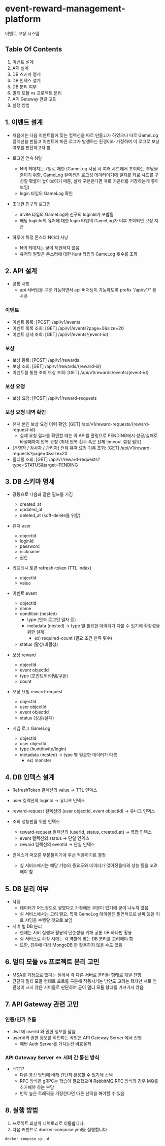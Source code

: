 # event-reward-management-platform
이벤트 보상 시스템

## Table Of Contents

1. 이벤트 설계
2. API 설계
3. DB 스키마 명세
4. DB 인덱스 설계
5. DB 분리 여부
6. 멀티 모듈 vs 프로젝트 분리
7. API Gateway 관련 고민
8. 실행 방법


## 1. 이벤트 설계

- 처음에는 다음 이벤트들에 맞는 컬렉션을 따로 만들고자 하였으나 따로 GameLog 컬렉션을 만들고 이벤트에 따른 로그가 발생하는 환경이라 가정하여 이 로그로 보상 여부를 판단하고자 함

- 로그인 연속 N일
    - N의 최대치는 7일로 제한 (GameLog 샤딩 시 여러 샤드에서 조회하는 부담을 줄이기 위함, GameLog 컬렉션은 로그성 데이터이기에 일자를 키로 샤드를 구성할 확률이 높아보이기 때문, 실제 구현한다면 따로 카운터를 저장하는게 좋아보임)
    - login 타입의 GameLog 확인

- 초대한 친구의 로그인
    - invite 타입의 GameLog에 친구의 loginId가 포함됨
    - 해당 loginId의 유저에 대한 login 타입의 GameLog가 이후 조회되면 보상 지급

- 하루에 특정 몬스터 N마리 사냥
    - N의 최대치는 굳이 제한하지 않음
    - 유저의 알맞은 몬스터에 대한 hunt 타입의 GameLog 횟수를 조회


## 2. API 설계

- 공통 사항
    - api 서버임을 구분 가능하면서 api 버저닝이 가능하도록 prefix “/api/v1/” 을 사용

### 이벤트

- 이벤트 등록: [POST] /api/v1/events
- 이벤트 목록 조회: [GET] /api/v1/events?page=0&size=20
- 이벤트 상세 조회: [GET] /api/v1/events/{event-id}

### 보상

- 보상 등록: [POST] /api/v1/rewards
- 보상 조회: [GET] /api/v1/rewards/{reward-id}
- 이벤트를 통한 조회 보상 조회: [GET] /api/v1/rewards/events/{event-id}

### 보상 요청

- 보상 요청: [POST] /api/v1/reward-requests

### 보상 요청 내역 확인

- 유저 본인 보상 요청 이력 확인: [GET] /api/v1/reward-requests/{reward-request-id}
    - 실제 요청 결과를 확인할 때는 이 API를 폴링으로 PENDING에서 성공/실패로 바뀔때까지 반복 요청 (최대 반복 횟수 혹은 전체 timeout 설정 필요)
- (운영자 / 감사자 / 관리자) 전체 유저 요청 기록 조회: [GET] /api/v1/reward-requests?page=0&size=20
- 필터링 조회: [GET] /api/v1/reward-requests?type=STATUS&target=PENDING


## 3. DB 스키마 명세

- 공통으로 다음과 같은 필드를 가짐
    - created_at
    - updated_at
    - deleted_at (soft-delete를 위함)

- 유저 user
    - objectId
    - loginId
    - password
    - nickname
    - 권한
- 리프레시 토큰 refresh-token (TTL Index)
    - objectId
    - value
- 이벤트 event
    - objectId
    - name
    - condition (nested)
        - type (연속 로그인 일자 등)
        - metadata (nested) → type 별 필요한 데이터가 다를 수 있기에 확장성을 위한 설계
            - ex) required-count (필요 조건 만족 횟수)
    - status (활성/비활성)
- 보상 reward
    - objectId
    - event objectId
    - type (포인트/아이템/쿠폰)
    - count
- 보상 요청 reward-request
    - objectId
    - user objectId
    - event objectId
    - status (성공/실패)
- 게임 로그 GameLog
    - objectId
    - user objectId
    - type (hunt/invite/login)
    - metadata (nested) → type 별 필요한 데이터가 다름
        - ex) monster


## 4. DB 인덱스 설계

- RefreshToken 컬렉션의 value → TTL 인덱스
- user 컬렉션의 loginId → 유니크 인덱스
- reward-request 컬렉션의 (user objectId, event objectId) → 유니크 인덱스

- 조회 성능만을 위한 인덱스
    - reward-request 컬렉션의 (userId, status, created_at) → 복합 인덱스
    - event 컬렉션의 status → 단일 인덱스
    - reward 컬렉션의 eventId → 단일 인덱스
- 인덱스가 떠오른 부분들이기에 우선 적용하기로 결정
    - 실 서비스에서는 해당 기능의 중요도와 데이터가 많아졌을때의 성능 등을 고려해야 함


## 5. DB 분리 여부

- 샤딩
    - 데이터가 어느정도로 쌓였다고 가정해둔 부분이 없기에 굳이 나누지 않음
    - 실 서비스에서는 고려 필요, 특히 GameLog 테이블은 필연적으로 날짜 등을 키로 샤딩을 수행할 것으로 보임
- 서버 별 DB 분리
    - 현재는 서버 실행과 활용의 단순성을 위해 공통 DB 하나만 활용
    - 실 서비스로 확장 시에는 각 역할에 맞는 DB 분리를 고려해야 함
    - 또한, 경우에 따라 MongoDB 만 활용하지 않을 수도 있음


## 6. 멀티 모듈 vs 프로젝트 분리 고민

- MSA를 가정으로 했다는 점에서 각 다른 서버로 분리된 형태로 개발 진행
- 간단히 멀티 모듈 형태로 포트를 구분해 작동시키는 방안도 고려는 했지만 서로 연관성이 크지 않은 서버들로 판단하여 굳이 멀티 모듈 형태를 가져가지 않음


## 7. API Gateway 관련 고민

### 인증/인가 흐름

- Jwt 에 userId 와 권한 정보를 담음
- userId와 권한 정보를 확인하는 작업은 API Gateway Server 에서 진행
    - 매번 Auth Server를 거치는건 비효율적

### API Gateway Server ↔ 서버 간 통신 방식

- HTTP
    - 다른 통신 방법에 비해 간단히 활용할 수 있기에 선택
    - RPC 방식은 gRPC는 학습이 필요했으며 RabbitMQ RPC 방식의 경우 MQ를 추가해야 하는 부담
    - 만약 높은 트래픽을 가정한다면 다른 선택을 해야할 수 있음

## 8. 실행 방법

1. 프로젝트 최상위 디렉토리로 이동합니다.
2. 다음 커맨드로 docker-compose.yml을 실행합니다.
```
docker compose up -d
```
